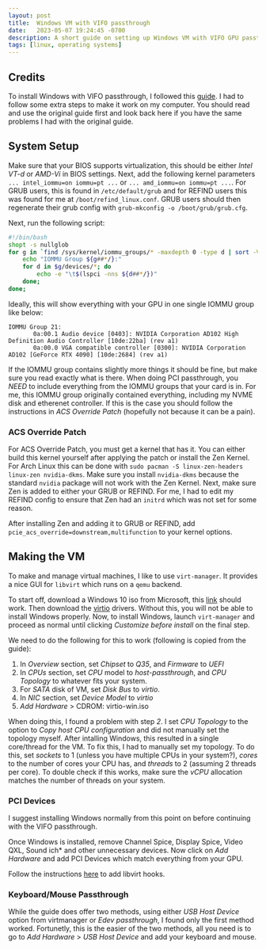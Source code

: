 ```yaml
---
layout: post
title:  Windows VM with VIFO passthrough
date:   2023-05-07 19:24:45 -0700
description: A short guide on setting up Windows VM with VIFO GPU passthrough on Linux, mainly the pain points I went through when doing this.
tags: [linux, operating systems]
---
```


## Credits
To install Windows with VIFO passthrough, I followed this [guide](https://github.com/QaidVoid/Complete-Single-GPU-Passthrough#video-card-driver-virtualisation-detection).
I had to follow some extra steps to make it work on my computer.
You should read and use the original guide first and look back here if you have the same problems I had with the original guide.

## System Setup

Make sure that your BIOS supports virtualization, this should be either _Intel VT-d_ or _AMD-Vi_ in BIOS settings.
Next, add the following kernel parameters `... intel_iommu=on iommu=pt ...` or `... amd_iommu=on iommu=pt ...`.
For GRUB users, this is found in `/etc/default/grub` and for REFIND users this was found for me at `/boot/refind_linux.conf`.
GRUB users should then regenerate their grub config with `grub-mkconfig -o /boot/grub/grub.cfg`.

Next, run the following script:

```sh
#!/bin/bash
shopt -s nullglob
for g in `find /sys/kernel/iommu_groups/* -maxdepth 0 -type d | sort -V`; do
    echo "IOMMU Group ${g##*/}:"
    for d in $g/devices/*; do
        echo -e "\t$(lspci -nns ${d##*/})"
    done;
done;
```

Ideally, this will show everything with your GPU in one single IOMMU group like below:
```
IOMMU Group 21:
       0a:00.1 Audio device [0403]: NVIDIA Corporation AD102 High Definition Audio Controller [10de:22ba] (rev a1)
       0a:00.0 VGA compatible controller [0300]: NVIDIA Corporation AD102 [GeForce RTX 4090] [10de:2684] (rev a1)
```

If the IOMMU group contains slightly more things it should be fine, but make sure you read exactly what is there.
When doing PCI passthrough, you *NEED* to include everything from the IOMMU groups that your card is in.
For me, this IOMMU group originally contained everything, including my NVME disk and etherenet controller.
If this is the case you should follow the instructions in *ACS Override Patch* (hopefully not because it can be a pain).

### ACS Override Patch

For ACS Override Patch, you must get a kernel that has it.
You can either build this kernel yourself after applying the patch or install the Zen Kernel.
For Arch Linux this can be done with `sudo pacman -S linux-zen-headers linux-zen nvidia-dkms`.
Make sure you install `nvidia-dkms` because the standard `nvidia` package will not work with the Zen Kernel.
Next, make sure Zen is added to either your GRUB or REFIND.
For me, I had to edit my REFIND config to ensure that Zen had an `initrd` which was not set for some reason.

After installing Zen and adding it to GRUB or REFIND, add `pcie_acs_override=downstream,multifunction` to your kernel options.

## Making the VM

To make and manage virtual machines, I like to use `virt-manager`.
It provides a nice GUI for `libvirt` which runs on a `qemu` backend.

To start off, download a Windows 10 iso from Microsoft, this [link](https://www.microsoft.com/en-us/software-download/windows10ISO) should work.
Then download the [virtio](https://fedorapeople.org/groups/virt/virtio-win/direct-downloads/stable-virtio/virtio-win.iso) drivers.
Without this, you will not be able to install Windows properly.
Now, to install Windows, launch `virt-manager` and proceed as normal until clicking *Customize before install* on the final step.

We need to do the following for this to work (following is copied from the guide):
1. In _Overview_ section, set _Chipset_ to _Q35_, and _Firmware_ to _UEFI_
2. In _CPUs_ section, set _CPU_ model to _host-passthrough_, and _CPU Topology_ to whatever fits your system.
3. For _SATA_ disk of VM, set _Disk Bus_ to _virtio_.
4. In _NIC_ section, set _Device Model_ to _virtio_
5. _Add Hardware_ > CDROM: virtio-win.iso

When doing this, I found a problem with step *2*.
I set _CPU Topology_ to the option to _Copy host CPU configuration_ and did not manually set the topology myself.
After intalling Windows, this resulted in a single core/thread for the VM.
To fix this, I had to manually set my topology.
To do this, set _sockets_ to 1 (unless you have multiple CPUs in your system?), _cores_ to the number of cores your CPU has, and _threads_ to 2 (assuming 2 threads per core).
To double check if this works, make sure the _vCPU_ allocation matches the number of threads on your system.

### PCI Devices

I suggest installing Windows normally from this point on before continuing with the VIFO passthrough.

Once Windows is installed, remove Channel Spice, Display Spice, Video QXL, Sound ich* and other unnecessary devices.
Now click on _Add Hardware_ and add PCI Devices which match everything from your GPU.

Follow the instructions [here](https://github.com/QaidVoid/Complete-Single-GPU-Passthrough#libvirt-hooks) to add libvirt hooks.

### Keyboard/Mouse Passthrough

While the guide does offer two methods, using either _USB Host Device_ option from virtmanager or _Edev passthrough_, I found only the first method worked.
Fortunetly, this is the easier of the two methods, all you need is to go to _Add Hardware_ > _USB Host Device_ and add your keyboard and mouse.
